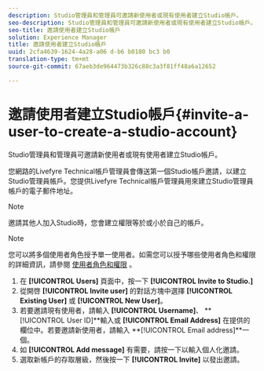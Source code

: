 ```yaml
---
description: Studio管理員和管理員可邀請新使用者或現有使用者建立Studio帳戶。
seo-description: Studio管理員和管理員可邀請新使用者或現有使用者建立Studio帳戶。
seo-title: 邀請使用者建立Studio帳戶
solution: Experience Manager
title: 邀請使用者建立Studio帳戶
uuid: 2cfa4639-1624-4a28-a06 d-b6 b0180 bc3 b0
translation-type: tm+mt
source-git-commit: 67aeb3de964473b326c88c3a3f81ff48a6a12652

---
```



# 邀請使用者建立Studio帳戶{#invite-a-user-to-create-a-studio-account}

Studio管理員和管理員可邀請新使用者或現有使用者建立Studio帳戶。

您網路的Livefyre Technical帳戶管理員會傳送第一個Studio帳戶邀請，以建立Studio管理員帳戶。您提供Livefyre Technical帳戶管理員用來建立Studio管理員帳戶的電子郵件地址。

>[!NOTE]
>
>邀請其他人加入Studio時，您會建立權限等於或小於自己的帳戶。

>[!NOTE]
>
>您可以將多個使用者角色授予單一使用者。如需您可以授予哪些使用者角色和權限的詳細資訊，請參閱 [使用者角色和權限](../c-users-creating-accounts-with-studio-access/c-user-types.md#c_user_types) 。

1. 在 **[!UICONTROL Users]** 頁面中，按一下 **[!UICONTROL Invite to Studio.]**
1. 從開啓 **[!UICONTROL Invite user]** 的對話方塊中選擇 **[!UICONTROL Existing User]** 或 **[!UICONTROL New User]**。
1. 若要邀請現有使用者，請輸入 **[!UICONTROL Username]**、 **[!UICONTROL User ID]**輸入或 **[!UICONTROL Email Address]** 在提供的欄位中。若要邀請新使用者，請輸入 **[!UICONTROL Email address]**一個。
1. 如 **[!UICONTROL Add message]** 有需要，請按一下以輸入個人化邀請。
1. 選取新帳戶的存取層級，然後按一下 **[!UICONTROL Invite]** 以發出邀請。
